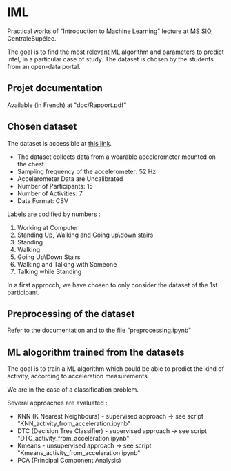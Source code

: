 
# IML

Practical works of "Introduction to Machine Learning" lecture at MS SIO, CentraleSupélec.
    
The goal is to find the most relevant ML algorithm and parameters to predict intel, in a particular case of study.
The dataset is chosen by the students from an open-data portal.</p>

## Projet documentation

Available (in French) at "doc/Rapport.pdf"

## Chosen dataset

The dataset is accessible at [this link](https://archive.ics.uci.edu/ml/datasets/Activity+Recognition+from+Single+Chest-Mounted+Accelerometer#).

- The dataset collects data from a wearable accelerometer mounted on the chest
- Sampling frequency of the accelerometer: 52 Hz
- Accelerometer Data are Uncalibrated
- Number of Participants: 15
- Number of Activities: 7
- Data Format: CSV

Labels are codified by numbers :
1. Working at Computer
2. Standing Up, Walking and Going up\down stairs
3. Standing
4. Walking
5. Going Up\Down Stairs
6. Walking and Talking with Someone
7. Talking while Standing

In a first approcch, we have chosen to only consider the dataset of the 1st participant.

## Preprocessing of the dataset

Refer to the documentation and to the file "preprocessing.ipynb"

## ML alogorithm trained from the datasets

The goal is to train a ML algorithm which could be able to predict the kind of activity, according to acceleration measurements.

We are in the case of a classification problem.

Several approaches are avaluated :
- KNN (K Nearest Neighbours) - supervised approach -> see script "KNN_activity_from_acceleration.ipynb"
- DTC (Decision Tree Classifier) - supervised approach -> see script "DTC_activity_from_acceleration.ipynb"
- Kmeans - unsupervised approach -> see script "Kmeans_activity_from_acceleration.ipynb"
- PCA (Principal Component Analysis)


